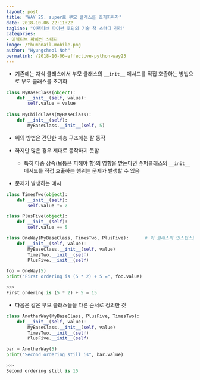 ```yaml
---
layout: post
title: "WAY 25. super로 부모 클래스를 초기화하자"
date: 2018-10-06 22:11:22
tagline: "이펙티브 파이썬 코딩의 기술 책 스터디 정리"
categories:
- 이펙티브 파이썬 스터디
image: /thumbnail-mobile.png
author: "Hyungcheol Noh"
permalink: /2018-10-06-effective-python-way25
---
```


- 기존에는 자식 클래스에서 부모 클래스의 `__init__` 메서드를 직접 호출하는 방법으로 부모 클래스를 초기화

```python
class MyBaseClass(object):
    def __init__(self, value):
        self.value = value
    
class MyChildClass(MyBaseClass):
    def __init__(self):
        MyBaseClass.__init__(self, 5)
```

- 위의 방법은 간단한 계층 구조에는 잘 동작
- 하지만 많은 경우 제대로 동작하지 못함
    - 특히 다중 상속(보통은 피해야 함)의 영향을 받는다면 슈퍼클래스의 `__init__` 메서드를 직접 호출하는 행위는 문제가 발생할 수 있음

- 문제가 발생하는 예시

```python
class TimesTwo(object):
    def __init__(self):
        self.value *= 2

class PlusFive(object):
    def __init__(self):
        self.value += 5

class OneWay(MyBaseClass, TimesTwo, PlusFive):      # 이 클래스의 인스턴스를 생성하면 부모 클래스의 순서와 일치하는 결과가 생성
    def __init__(self, value):
        MyBaseClass.__init__(self, value)
        TimesTwo.__init__(self)
        PlusFive.__init__(self)

foo = OneWay(5)
print("First ordering is (5 * 2) + 5 =", foo.value)

>>>
First ordering is (5 * 2) + 5 = 15
```

- 다음은 같은 부모 클래스들을 다른 순서로 정의한 것

```python
class AnotherWay(MyBaseClass, PlusFive, TimesTwo):
    def __init__(self, value):
        MyBaseClass.__init__(self, value)
        TimesTwo.__init__(self)
        PlusFive.__init__(self)

bar = AnotherWay(5)
print("Second ordering still is", bar.value)

>>>
Second ordering still is 15
```
